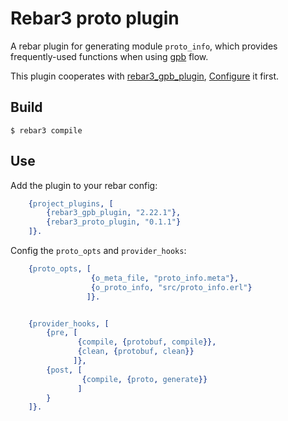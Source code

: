 Rebar3 proto plugin
=====

A rebar plugin for generating module `proto_info`, which provides frequently-used functions when using [gpb](https://github.com/tomas-abrahamsson/gpb) flow.

This plugin cooperates with [rebar3_gpb_plugin](https://github.com/lrascao/rebar3_gpb_plugin), [Configure](https://github.com/lrascao/rebar3_gpb_plugin#usage-with-umbrella-projects) it first.

Build
-----

    $ rebar3 compile

Use
---

Add the plugin to your rebar config:

```erlang
    {project_plugins, [
        {rebar3_gpb_plugin, "2.22.1"},
        {rebar3_proto_plugin, "0.1.1"}
    ]}.
```

Config the `proto_opts` and `provider_hooks`:

```erlang
    {proto_opts, [
                  {o_meta_file, "proto_info.meta"},
                  {o_proto_info, "src/proto_info.erl"}
                 ]}.


    {provider_hooks, [
        {pre, [
               {compile, {protobuf, compile}},
               {clean, {protobuf, clean}}
              ]},
        {post, [
                {compile, {proto, generate}}
               ]
        }
    ]}.
```

